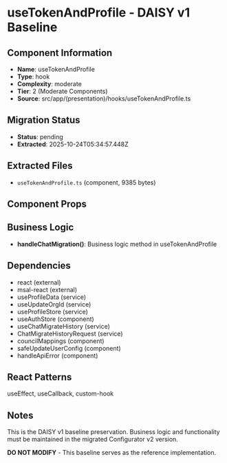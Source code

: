 # useTokenAndProfile - DAISY v1 Baseline

## Component Information

- **Name**: useTokenAndProfile
- **Type**: hook
- **Complexity**: moderate
- **Tier**: 2 (Moderate Components)
- **Source**: src/app/(presentation)/hooks/useTokenAndProfile.ts

## Migration Status

- **Status**: pending
- **Extracted**: 2025-10-24T05:34:57.448Z

## Extracted Files

- `useTokenAndProfile.ts` (component, 9385 bytes)

## Component Props



## Business Logic

- **handleChatMigration()**: Business logic method in useTokenAndProfile

## Dependencies

- react (external)
- msal-react (external)
- useProfileData (service)
- useUpdateOrgId (service)
- useProfileStore (service)
- useAuthStore (component)
- useChatMigrateHistory (service)
- ChatMigrateHistoryRequest (service)
- councilMappings (component)
- safeUpdateUserConfig (component)
- handleApiError (component)

## React Patterns

useEffect, useCallback, custom-hook

## Notes

This is the DAISY v1 baseline preservation. Business logic and functionality
must be maintained in the migrated Configurator v2 version.

**DO NOT MODIFY** - This baseline serves as the reference implementation.
